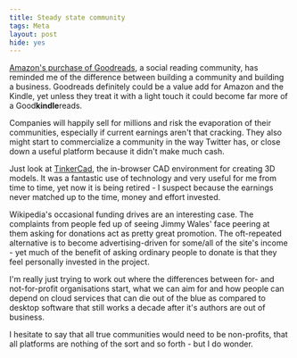 ```yaml
---
title: Steady state community
tags: Meta
layout: post
hide: yes
---
```

[Amazon's purchase of Goodreads](http://phx.corporate-ir.net/phoenix.zhtml?c=97664&p=irol-newsArticle&ID=1801561&highlight=), a social reading community, has reminded me of the difference between building a community and building a business. Goodreads definitely could be a value add for Amazon and the Kindle, yet unless they treat it with a light touch it could become far more of a Good**kindle**reads.
<!--more-->

Companies will happily sell for millions and risk the evaporation of their communities, especially if current earnings aren't that cracking. They also might start to commercialize a community in the way Twitter has, or close down a useful platform because it didn't make much cash.

Just look at [TinkerCad](https://tinkercad.com), the in-browser CAD environment for creating 3D models. It was a fantastic use of technology and very useful for me from time to time, yet now it is being retired - I suspect because the earnings never matched up to the time, money and effort invested.

Wikipedia's occasional funding drives are an interesting case. The complaints from people fed up of seeing Jimmy Wales' face peering at them asking for donations act as pretty great promotion. The oft-repeated alternative is to become advertising-driven for some/all of the site's income - yet much of the benefit of asking ordinary people to donate is that they feel personally invested in the project.

I'm really just trying to work out where the differences between for- and not-for-profit organisations start, what we can aim for and how people can depend on cloud services that can die out of the blue as compared to desktop software that still works a decade after it's authors are out of business.

I hesitate to say that all true communities would need to be non-profits, that all platforms are nothing of the sort and so forth - but I do wonder.
